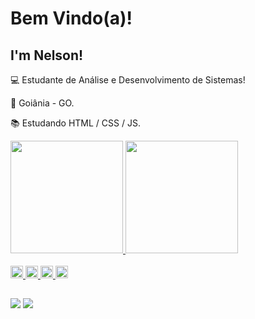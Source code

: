 # Bem Vindo(a)!

 

## I'm Nelson!
:computer: Estudante de Análise e Desenvolvimento de Sistemas!

:house_with_garden: Goiânia - GO.

:books: Estudando HTML / CSS / JS.


<div>
  <a href="https://github.com/NelsoonMendees">
  <img height="180em" src="https://github-readme-stats.vercel.app/api?username=NelsoonMendees&show_icons=true&theme=dracula&include_all_commits=true&count_private=true"/>
  <img height="180em" src="https://github-readme-stats.vercel.app/api/top-langs/?username=NelsoonMendees&layout=compact&langs_count=16&theme=dracula"/>
</div>

<div style="display: inline_block"><br>	
  <code><img height= "20"src= "https://img.shields.io/badge/Java-ED8B00?style=for-the-badge&logo=java&logoColor=white"></code>
  <code><img height= "20"src= "https://img.shields.io/badge/HTML5-E34F26?style=for-the-badge&logo=html5&logoColor=white"></code>
  <code><img height= "20"src= "https://img.shields.io/badge/CSS3-1572B6?style=for-the-badge&logo=css3&logoColor=white"></code>
  <code><img height= "20"src= "https://img.shields.io/badge/JavaScript-F7DF1E?style=for-the-badge&logo=javascript&logoColor=black"></code>
</div>
	
##
	
<div>
	<a href="https://www.instagram.com/nelson_mendees/" target="_blank"><img src="https://img.shields.io/badge/Instagram-E4405F?style=for-the-badge&logo=instagram&logoColor=white" target="_blank"></a>
	<a href="https://www.linkedin.com/in/nelson-gomes-57a403211/" target="_blank"><img src="https://img.shields.io/badge/LinkedIn-0077B5?style=for-the-badge&logo=linkedin&logoColor=white" target="_blank"></a>
</div>
  
  ##
  
